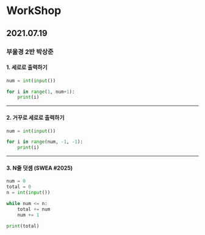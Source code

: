 # WorkShop

## 2021.07.19
### 부울경 2반 박상준

#### 1. 세로로 출력하기

``` python
num = int(input())

for i in range(1, num+1):
    print(i)
```

---

#### 2. 거꾸로 세로로 출력하기

```python
num = int(input())

for i in range(num, -1, -1):
    print(i)
```

---

#### 3. N줄 덧셈 (SWEA #2025)

```python
num = 0
total = 0
n = int(input())

while num <= n:
    total += num
    num += 1

print(total)
```



